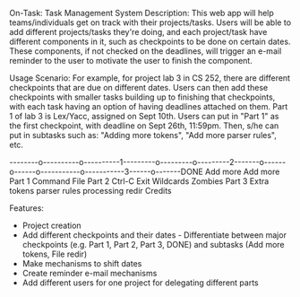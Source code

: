 On-Task: Task Management System
Description:
	This web app will help teams/individuals get on track with their projects/tasks. Users will be able to add different projects/tasks they're doing, and each project/task have different components in it, such as checkpoints to be done on certain dates.
	These components, if not checked on the deadlines, will trigger an e-mail reminder to the user to motivate the user to finish the component.


Usage Scenario:
 For example, for project lab 3 in CS 252, there are different checkpoints that are due on different dates. Users can then add these checkpoints with smaller tasks building up to finishing that checkpoints, with each task having an option of having deadlines attached on them.
	Part 1 of lab 3 is Lex/Yacc, assigned on Sept 10th. Users can put in  "Part 1" as the first checkpoint, with deadline on Sept 26th, 11:59pm. Then, s/he can put in subtasks such as: "Adding more tokens", "Add more parser rules", etc.


--------o----------o----------1---------o---------o---------2-------o------o------o-----------o-----------3------o-------DONE
    Add more    Add more    Part 1   Command     File    Part 2   Ctrl-C  Exit  Wildcards   Zombies    Part 3  Extra
     tokens   parser rules           processing  redir                                                         Credits



Features:
- Project creation
- Add different checkpoints and their dates
		- Differentiate between major checkpoints (e.g. Part 1, Part 2, Part 3, DONE) and subtasks (Add more tokens, File redir)
- Make mechanisms to shift dates
- Create reminder e-mail mechanisms
- Add different users for one project for delegating different parts

